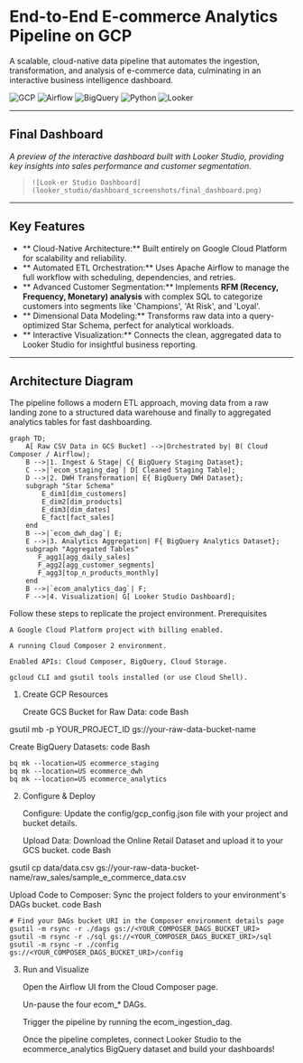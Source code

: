 #  End-to-End E-commerce Analytics Pipeline on GCP

A scalable, cloud-native data pipeline that automates the ingestion, transformation, and analysis of e-commerce data, culminating in an interactive business intelligence dashboard.

![GCP](https://img.shields.io/badge/Google_Cloud-428F4?style=for-the-badge&logo=google-cloud&logoColor=white)
![Airflow](https://img.shields.io/badge/Apache_Airflow-017CEE?style=for-the-badge&logo=Apache-Airflow&logoColor=white)
![BigQuery](https://img.shields.io/badge/BigQuery-669DF6?style=for-the-badge&logo=google-bigquery&logoColor=white)
![Python](https://img.shields.io/badge/Python-3776AB?style=for-the-badge&logo=python&logoColor=white)
![Looker](https://img.shields.io/badge/Looker_Studio-4285F4?style=for-the-badge&logo=looker&logoColor=white)

---

##  Final Dashboard

*A preview of the interactive dashboard built with Looker Studio, providing key insights into sales performance and customer segmentation.*
>
> `![Look-er Studio Dashboard](looker_studio/dashboard_screenshots/final_dashboard.png)`

---

##  Key Features

*   ** Cloud-Native Architecture:** Built entirely on Google Cloud Platform for scalability and reliability.
*   ** Automated ETL Orchestration:** Uses Apache Airflow to manage the full workflow with scheduling, dependencies, and retries.
*   ** Advanced Customer Segmentation:** Implements **RFM (Recency, Frequency, Monetary) analysis** with complex SQL to categorize customers into segments like 'Champions', 'At Risk', and 'Loyal'.
*   ** Dimensional Data Modeling:** Transforms raw data into a query-optimized Star Schema, perfect for analytical workloads.
*   ** Interactive Visualization:** Connects the clean, aggregated data to Looker Studio for insightful business reporting.

---

##  Architecture Diagram

The pipeline follows a modern ETL approach, moving data from a raw landing zone to a structured data warehouse and finally to aggregated analytics tables for fast dashboarding.

```mermaid
graph TD;
    A[ Raw CSV Data in GCS Bucket] -->|Orchestrated by| B( Cloud Composer / Airflow);
    B -->|1. Ingest & Stage| C{ BigQuery Staging Dataset};
    C -->|`ecom_staging_dag`| D[ Cleaned Staging Table];
    D -->|2. DWH Transformation| E{ BigQuery DWH Dataset};
    subgraph "Star Schema"
        E_dim1[dim_customers]
        E_dim2[dim_products]
        E_dim3[dim_dates]
        E_fact[fact_sales]
    end
    B -->|`ecom_dwh_dag`| E;
    E -->|3. Analytics Aggregation| F{ BigQuery Analytics Dataset};
    subgraph "Aggregated Tables"
       F_agg1[agg_daily_sales]
       F_agg2[agg_customer_segments]
       F_agg3[top_n_products_monthly]
    end
    B -->|`ecom_analytics_dag`| F;
    F -->|4. Visualization| G[ Looker Studio Dashboard];
```


Follow these steps to replicate the project environment.
Prerequisites

    A Google Cloud Platform project with billing enabled.

    A running Cloud Composer 2 environment.

    Enabled APIs: Cloud Composer, BigQuery, Cloud Storage.

    gcloud CLI and gsutil tools installed (or use Cloud Shell).

1. Create GCP Resources

    Create GCS Bucket for Raw Data:
    code Bash

    
gsutil mb -p YOUR_PROJECT_ID gs://your-raw-data-bucket-name

  

Create BigQuery Datasets:
code Bash

        
    bq mk --location=US ecommerce_staging
    bq mk --location=US ecommerce_dwh
    bq mk --location=US ecommerce_analytics

      

2. Configure & Deploy

    Configure: Update the config/gcp_config.json file with your project and bucket details.

    Upload Data: Download the Online Retail Dataset and upload it to your GCS bucket.
    code Bash

    
gsutil cp data/data.csv gs://your-raw-data-bucket-name/raw_sales/sample_e_commerce_data.csv

  

Upload Code to Composer: Sync the project folders to your environment's DAGs bucket.
code Bash

        
    # Find your DAGs bucket URI in the Composer environment details page
    gsutil -m rsync -r ./dags gs://<YOUR_COMPOSER_DAGS_BUCKET_URI>
    gsutil -m rsync -r ./sql gs://<YOUR_COMPOSER_DAGS_BUCKET_URI>/sql
    gsutil -m rsync -r ./config gs://<YOUR_COMPOSER_DAGS_BUCKET_URI>/config

      

3. Run and Visualize

    Open the Airflow UI from the Cloud Composer page.

    Un-pause the four ecom_* DAGs.

    Trigger the pipeline by running the ecom_ingestion_dag.

    Once the pipeline completes, connect Looker Studio to the ecommerce_analytics BigQuery dataset and build your dashboards!
